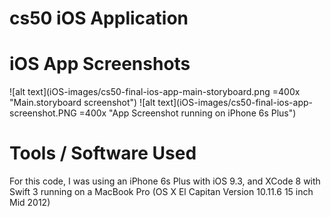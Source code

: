 # cs50 iOS Application

# iOS App Screenshots

![alt text](iOS-images/cs50-final-ios-app-main-storyboard.png =400x "Main.storyboard screenshot")
![alt text](iOS-images/cs50-final-ios-app-screenshot.PNG =400x "App Screenshot running on iPhone 6s Plus")

# Tools / Software Used

For this code, I was using an iPhone 6s Plus with iOS 9.3, and XCode 8 with Swift 3 running on a MacBook Pro (OS X El Capitan Version 10.11.6 15 inch Mid 2012)
